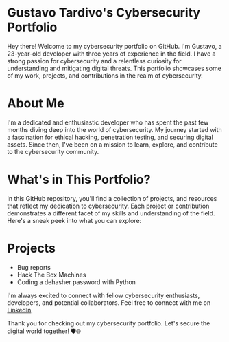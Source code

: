 # Gustavo Tardivo's Cybersecurity Portfolio

Hey there! Welcome to my cybersecurity portfolio on GitHub. I'm Gustavo, a 23-year-old developer with three years of experience in the field. I have a strong passion for cybersecurity and a relentless curiosity for understanding and mitigating digital threats. This portfolio showcases some of my work, projects, and contributions in the realm of cybersecurity.

# About Me

I'm a dedicated and enthusiastic developer who has spent the past few months diving deep into the world of cybersecurity. My journey started with a fascination for ethical hacking, penetration testing, and securing digital assets. Since then, I've been on a mission to learn, explore, and contribute to the cybersecurity community.

# What's in This Portfolio?

In this GitHub repository, you'll find a collection of projects, and resources that reflect my dedication to cybersecurity. Each project or contribution demonstrates a different facet of my skills and understanding of the field. Here's a sneak peek into what you can explore:

# Projects
- Bug reports
- Hack The Box Machines
- Coding a dehasher password with Python

I'm always excited to connect with fellow cybersecurity enthusiasts, developers, and potential collaborators. Feel free to connect with me on [LinkedIn](https://www.linkedin.com/in/gutardivo)
 

Thank you for checking out my cybersecurity portfolio. Let's secure the digital world together! 🛡️🌐